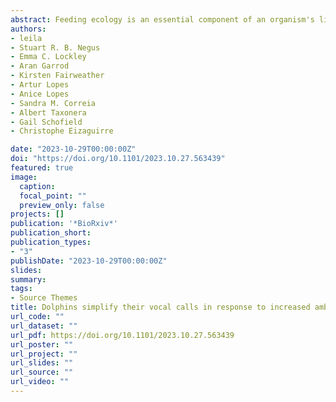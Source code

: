 ```yaml
---
abstract: Feeding ecology is an essential component of an organism's life, but foraging comes with risks and energetic costs. Species in which populations exhibit more than one feeding strategy, such as sea turtles, are good systems for investigating how feeding ecology impacts life-history traits, reproduction and carried over effects across generations. Here, we investigated how the feeding ecology of loggerhead sea turtles (<em>Caretta caretta</em>) nesting at the Cabo Verde archipelago correlates with reproductive outputs and offspring fitness. We determined the feeding ecology of female turtles before and during the breeding season from stable isotope analysis of carbon and nitrogen, and correlated isotopic ratio with female and hatchling fitness traits. We found that female turtles feeding at higher trophic positions produced larger clutches. We also found that females with less depleted $\delta^{13}C$ values, typical of productive foraging areas, had greater fat reserves, were less likely to be infected by leech parasites, and produced heavier offspring. The offspring of infected mothers with less depleted $\delta^{13}C$ values performed best in crawling and self-righting trials than those of non-infected mothers with less depleted $\delta^{13}C$ values. Overall, our study shows adult female loggerheads that exploit productive areas build capital reserves that impact their reproductive success and offspring fitness. Together, we uphold the suggestion that not all foraging habitats are equal, and can alter the fitness of populations.
authors:
- leila
- Stuart R. B. Negus
- Emma C. Lockley
- Aran Garrod
- Kirsten Fairweather
- Artur Lopes
- Anice Lopes
- Sandra M. Correia
- Albert Taxonera
- Gail Schofield
- Christophe Eizaguirre

date: "2023-10-29T00:00:00Z"
doi: "https://doi.org/10.1101/2023.10.27.563439"
featured: true
image:
  caption: 
  focal_point: ""
  preview_only: false
projects: []
publication: '*BioRxiv*'
publication_short:  
publication_types:
- "3"
publishDate: "2023-10-29T00:00:00Z"
slides: 
summary: 
tags:
- Source Themes
title: Dolphins simplify their vocal calls in response to increased ambient noise
url_code: ""
url_dataset: ""
url_pdf: https://doi.org/10.1101/2023.10.27.563439
url_poster: ""
url_project: ""
url_slides: ""
url_source: ""
url_video: ""
---
```

